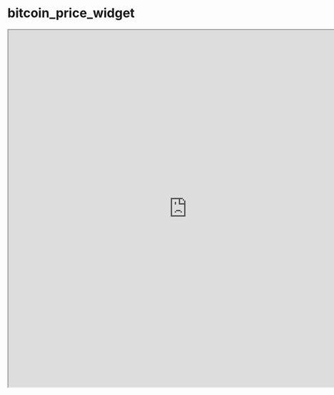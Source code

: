 # bitcoin_price_widget
<iframe
src="https://bitcoin-price-widget.vercel.app"
style="width:800px; height:800px;"
></iframe>